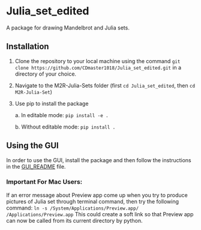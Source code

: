 # Julia_set_edited
A package for drawing Mandelbrot and Julia sets.
## Installation
1. Clone the repository to your local machine using the command
`git clone https://github.com/CDmaster1018/Julia_set_edited.git`
in a directory of your choice.
2. Navigate to the M2R-Julia-Sets folder (first `cd Julia_set_edited`, then `cd M2R-Julia-Set`)
3. Use pip to install the package
    
    a. In editable mode: `pip install -e .`
    
    b. Without editable mode: `pip install .`
## Using the GUI
In order to use the GUI, install the package and then follow the instructions in the [GUI_README](./GUI_README.md) file.
### Important For Mac Users:
If an error message about Preview app come up when you try to produce pictures of Julia set through terminal command, then try the following command:
`ln -s /System/Applications/Preview.app/ /Applications/Preview.app`
This could create a soft link so that Preview app can now be called from its current directory by python.

